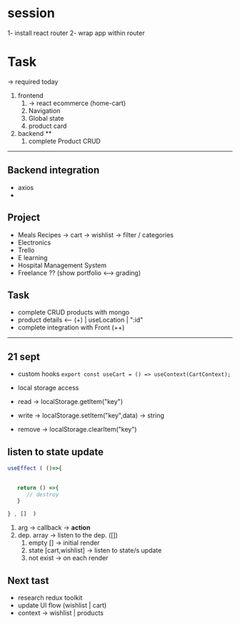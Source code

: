 # session
1- install react router
2- wrap app within router


# Task
-> required today
1. frontend 
   1. -> react ecommerce (home-cart)
   2. Navigation
   3. Global state
   4. product card
2. backend **
   1. complete Product CRUD
<!--   
Bonus:
  1. frontend -> add wishlist page
  2. backend -> create cart modal ===> like the product modal
 -->



---

## Backend integration 
- axios
- 
## Project
- Meals Recipes  -> cart -> wishlist -> filter / categories
- Electronics
- Trello 
- E learning
- Hospital Management System
- Freelance ?? (show portfolio <--> grading)

## Task
- complete CRUD products with mongo
- product details <-- (+) | useLocation | ":id"
- complete integration with Front (++)


----

## 21 sept
- custom hooks `export const useCart = () => useContext(CartContext);`

- local storage access
- read -> localStorage.getItem("key")
- write -> localStorage.setItem("key",data) -> string
- remove -> localStorage.clearItem("key")

## listen to state update

```jsx
useEffect ( ()=>{

   
   return () =>{
      // destroy
   }

} , []  )
```
1. arg -> callback -> **action**
2. dep. array -> listen to the dep. ([])
   1. empty [] -> initial render 
   2. state [cart,wishlist] -> listen to state/s update
   3. not exist -> on each render


## Next tast
- research redux toolkit
- update UI flow (wishlist | cart)
- context -> wishlist | products